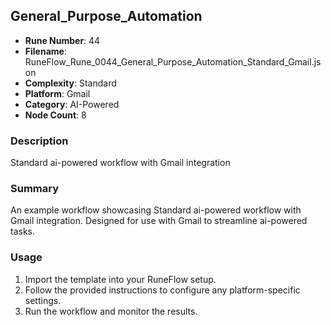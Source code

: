 ## General_Purpose_Automation

- **Rune Number**: 44
- **Filename**: RuneFlow_Rune_0044_General_Purpose_Automation_Standard_Gmail.json
- **Complexity**: Standard
- **Platform**: Gmail
- **Category**: AI-Powered
- **Node Count**: 8

### Description
Standard ai-powered workflow with Gmail integration

### Summary
An example workflow showcasing Standard ai-powered workflow with Gmail integration. Designed for use with Gmail to streamline ai-powered tasks.

### Usage
1. Import the template into your RuneFlow setup.
2. Follow the provided instructions to configure any platform-specific settings.
3. Run the workflow and monitor the results.

